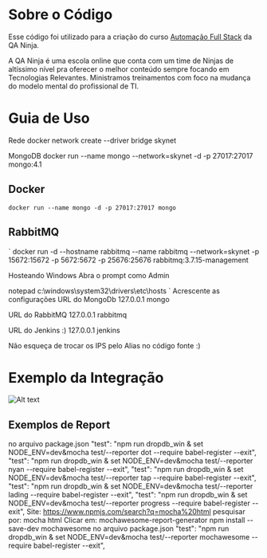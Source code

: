 
# Sobre o Código

Esse código foi utilizado para a criação do curso [Automação Full Stack](http://qaninja.io/) da QA Ninja.

A QA Ninja é uma escola online que conta com um time de Ninjas de altíssimo nível pra oferecer o melhor conteúdo sempre focando em Tecnologias Relevantes. Ministramos treinamentos com foco na mudança do modelo mental do profissional de TI. 

# Guia de Uso

Rede
docker network create --driver bridge skynet

MongoDB
docker run --name mongo --network=skynet -d -p 27017:27017 mongo:4.1

## Docker

`
docker run --name mongo -d -p 27017:27017 mongo
`

## RabbitMQ

`
docker run -d --hostname rabbitmq --name rabbitmq --network=skynet -p 15672:15672 -p 5672:5672 -p 25676:25676 rabbitmq:3.7.15-management

Hosteando
Windows
Abra o prompt como Admin

notepad c:\windows\system32\drivers\etc\hosts
`
Acrescente as configurações
URL do MongoDb
127.0.0.1 mongo

URL do RabbitMQ
127.0.0.1 rabbitmq

URL do Jenkins :)
127.0.0.1 jenkins

Não esqueça de trocar os IPS pelo Alias no código fonte :)


# Exemplo da Integração

![Alt text](docs/Treko.jpg?raw=true "Exemplo")

## Exemplos de Report
no arquivo package.json
    "test": "npm run dropdb_win & set NODE_ENV=dev&mocha test/--reporter dot --require babel-register --exit",
    "test": "npm run dropdb_win & set NODE_ENV=dev&mocha test/--reporter nyan --require babel-register --exit",
    "test": "npm run dropdb_win & set NODE_ENV=dev&mocha test/--reporter tap --require babel-register --exit",
    "test": "npm run dropdb_win & set NODE_ENV=dev&mocha test/--reporter lading --require babel-register --exit",
    "test": "npm run dropdb_win & set NODE_ENV=dev&mocha test/--reporter progress --require babel-register --exit",
Site: https://www.npmjs.com/search?q=mocha%20html
pesquisar por: mocha html
 Clicar em:  mochawesome-report-generator
npm install --save-dev mochawesome
no arquivo package.json
"test": "npm run dropdb_win & set NODE_ENV=dev&mocha test/--reporter mochawesome --require babel-register --exit",    
